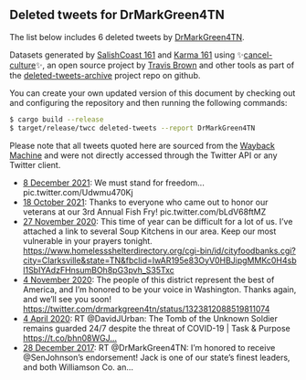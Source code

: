 ## Deleted tweets for DrMarkGreen4TN

The list below includes 6 deleted tweets by
[DrMarkGreen4TN](https://twitter.com/DrMarkGreen4TN).



Datasets generated by [SalishCoast 161](https://twitter.com/SalishCoastA) and [Karma 161](https://twitter.com/KarmaOneSixOne)
using ✨[cancel-culture](https://github.com/travisbrown/cancel-culture)✨, an open source project by [Travis Brown](https://twitter.com/travisbrown) 
and other tools as part of the [deleted-tweets-archive](https://github.com/salcoast/deleted-tweets-archive/) project repo on github.

You can create your own updated version of this document by checking out and configuring the
repository and then running the following commands:

```bash
$ cargo build --release
$ target/release/twcc deleted-tweets --report DrMarkGreen4TN
```

Please note that all tweets quoted here are sourced from the
[Wayback Machine](https://web.archive.org) and were not directly accessed through the Twitter API or
any Twitter client.

* [ 8 December 2021](https://web.archive.org/web/20211208173206/https://twitter.com/DrMarkGreen4TN/status/1468634470425186305): We must stand for freedom... pic.twitter.com/Udwmu470Kj
* [18 October 2021](https://web.archive.org/web/20211018002739/https://twitter.com/DrMarkGreen4TN/status/1449894868482990082): Thanks to everyone who came out to honor our veterans at our 3rd Annual Fish Fry! pic.twitter.com/bLdV68ftMZ
* [27 November 2020](https://web.archive.org/web/20201127210146/https://twitter.com/DrMarkGreen4TN/status/1332429160069918720): This time of year can be difficult for a lot of us.  I’ve attached a link to several Soup Kitchens in our area.  Keep our most vulnerable in your prayers tonight.  https://www.homelessshelterdirectory.org/cgi-bin/id/cityfoodbanks.cgi?city=Clarksville&state=TN&fbclid=IwAR195e83OyV0HBJipgMMKc0H4sbl1SbIYAdzFHnsumBOh8pG3pvh_S35Txc
* [ 4 November 2020](https://web.archive.org/web/20201104022012/https://twitter.com/DrMarkGreen4TN/status/1323812164579266563): The people of this district represent the best of America, and I’m honored to be your voice in Washington.  Thanks again, and we’ll see you soon! https://twitter.com/drmarkgreen4tn/status/1323812088519811074
* [ 4 April 2020](https://web.archive.org/web/20200404224225/https://twitter.com/DrMarkGreen4TN/status/1246568837560090624): RT @DavidJUrban: The Tomb of the Unknown Soldier remains guarded 24/7 despite the threat of COVID-19 | Task &amp; Purpose https://t.co/bhn08WGJ…
* [28 December 2017](https://web.archive.org/web/20171228145747/https://twitter.com/DrMarkGreen4TN/status/946394756048924672): RT @DrMarkGreen4TN: I’m honored to receive @SenJohnson’s endorsement! Jack is one of our state’s finest leaders, and both Williamson Co. an…
